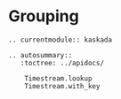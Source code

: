 # Grouping

```{eval-rst}
.. currentmodule:: kaskada

.. autosummary::
   :toctree: ../apidocs/

    Timestream.lookup
    Timestream.with_key
```
